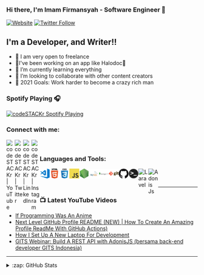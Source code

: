 ### Hi there, I'm Imam Firmansyah - Software Engineer 👋

[![Website](https://img.shields.io/website?label=ngopicode.com&style=for-the-badge&url=https%3A%2F%2Fcodestackr.com)](https://ngopicode.blogspot.com/)
[![Twitter Follow](https://img.shields.io/twitter/follow/imfireman_?color=1DA1F2&logo=twitter&style=for-the-badge)](https://twitter.com/imfireman_)

## I'm a Developer, and Writer!!
- 🤪 I am very open to freelance
- 🔭I've been working on an app like Halodoc🤣
- 🌱 I’m currently learning everything 
- 👯 I’m looking to collaborate with other content creators
- 🥅 2021 Goals: Work harder to become a crazy rich man

### Spotify Playing 🎧

[<img src="https://now-playing-codestackr.vercel.app/api/spotify-playing" alt="codeSTACKr Spotify Playing" width="350" />](https://open.spotify.com/user/wajr27yh0jbxz4aum5adf3dnv)

### Connect with me:

[<img align="left" alt="codeSTACKr | YouTube" width="22px" src="https://cdn.jsdelivr.net/npm/simple-icons@v3/icons/youtube.svg" />][youtube]
[<img align="left" alt="codeSTACKr | Twitter" width="22px" src="https://cdn.jsdelivr.net/npm/simple-icons@v3/icons/twitter.svg" />][twitter]
[<img align="left" alt="codeSTACKr | LinkedIn" width="22px" src="https://cdn.jsdelivr.net/npm/simple-icons@v3/icons/linkedin.svg" />][linkedin]
[<img align="left" alt="codeSTACKr | Instagram" width="22px" src="https://cdn.jsdelivr.net/npm/simple-icons@v3/icons/instagram.svg" />][instagram]

<br />

### Languages and Tools:

<img align="left" alt="Visual Studio Code" width="26px" src="https://raw.githubusercontent.com/github/explore/80688e429a7d4ef2fca1e82350fe8e3517d3494d/topics/visual-studio-code/visual-studio-code.png" />
<img align="left" alt="HTML5" width="26px" src="https://raw.githubusercontent.com/github/explore/80688e429a7d4ef2fca1e82350fe8e3517d3494d/topics/html/html.png" />
<img align="left" alt="CSS3" width="26px" src="https://raw.githubusercontent.com/github/explore/80688e429a7d4ef2fca1e82350fe8e3517d3494d/topics/css/css.png" />
<img align="left" alt="JavaScript" width="26px" src="https://raw.githubusercontent.com/github/explore/80688e429a7d4ef2fca1e82350fe8e3517d3494d/topics/javascript/javascript.png" />
<img align="left" alt="Node.js" width="26px" src="https://raw.githubusercontent.com/github/explore/80688e429a7d4ef2fca1e82350fe8e3517d3494d/topics/nodejs/nodejs.png" />
<img align="left" alt="MySQL" width="26px" src="https://raw.githubusercontent.com/github/explore/80688e429a7d4ef2fca1e82350fe8e3517d3494d/topics/mysql/mysql.png" />
<img align="left" alt="MongoDB" width="26px" src="https://raw.githubusercontent.com/github/explore/80688e429a7d4ef2fca1e82350fe8e3517d3494d/topics/mongodb/mongodb.png" />
<img align="left" alt="Git" width="26px" src="https://raw.githubusercontent.com/github/explore/80688e429a7d4ef2fca1e82350fe8e3517d3494d/topics/git/git.png" />
<img align="left" alt="GitHub" width="26px" src="https://raw.githubusercontent.com/github/explore/78df643247d429f6cc873026c0622819ad797942/topics/github/github.png" />
<img align="left" alt="Terminal" width="26px" src="https://raw.githubusercontent.com/github/explore/80688e429a7d4ef2fca1e82350fe8e3517d3494d/topics/terminal/terminal.png" />
<img align="left" alt="Laravel" width="26px" src="https://cdn.iconscout.com/icon/free/png-256/laravel-226015.png" />
<img align="left" alt="Adonis Js" width="26px" src="https://camo.githubusercontent.com/92c5e8c943763cca2462e0a8ff1ef64f07c5ae30d6e2a1c7bf159ba0431f7415/687474703a2f2f7265732e636c6f7564696e6172792e636f6d2f61646f6e69736a732f696d6167652f75706c6f61642f715f3130302f76313439373131323637382f61646f6e69732d707572706c655f707a6b6d7a742e737667" />
<br />
<br />

---

### 📺 Latest YouTube Videos

<!-- YOUTUBE:START -->
- [If Programming Was An Anime](https://www.youtube.com/watch?v=GpFTUBnrpzo)
- [Next Level GitHub Profile README (NEW) | How To Create An Amazing Profile ReadMe With GitHub Actions)](https://www.youtube.com/watch?v=ECuqb5Tv9qI)
- [How I Set Up A New Laptop For Development](https://www.youtube.com/watch?v=ZbQQYUl-ojA)
- [GITS Webinar: Build A REST API with AdonisJS (bersama back-end developer GITS Indonesia)](https://www.youtube.com/watch?v=ajukAx666zk)
<!-- YOUTUBE:END -->
---

<details>
  <summary>:zap: GitHub Stats</summary>

  <img align="left" alt="codeSTACKr's GitHub Stats" src="https://github-readme-stats.codestackr.vercel.app/api?username=iamfirmansyah&show_icons=true&hide_border=true" />

</details>

[website]: https://ngopicode.blogspot.com/
[twitter]: https://twitter.com/imfireman_
[youtube]: https://www.youtube.com/channel/UCrW9FC5lL6VtrNMRa3bbPyg
[instagram]: http://instagram.com/imamfirmansyah._
[linkedin]: https://www.linkedin.com/in/imam-firmansyah-0822a01a7/
